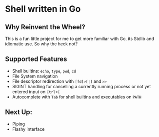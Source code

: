 # Shell written in Go

## Why Reinvent the Wheel?

This is a fun little project for me to get more familiar with Go, its Stdlib and idiomatic use. So why the heck not?

## Supported Features

- Shell builtins: `echo`, `type`, `pwd`, `cd`
- File System navigation
- File descriptor redirection with `[fd]>[|]` and `>>`
- SIGINT handling for cancelling a currently running process or not yet entered input on `Ctrl+C`
- Autocomplete with `Tab` for shell builtins and executables on `PATH`

## Next Up:

- Piping
- Flashy interface
